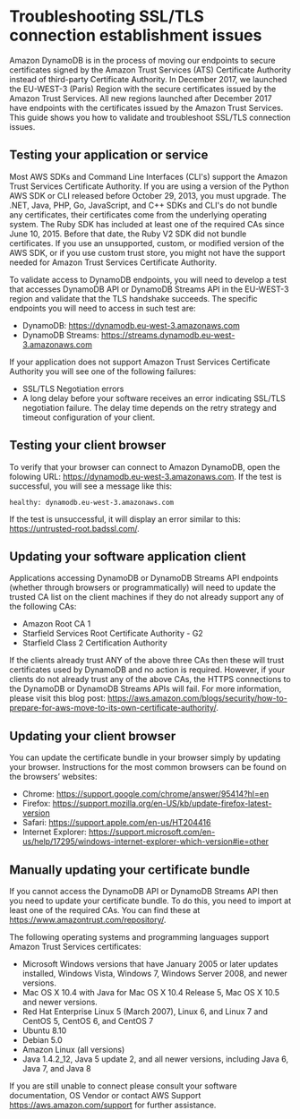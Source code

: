 # Troubleshooting SSL/TLS connection establishment issues<a name="ats-certs"></a>

 Amazon DynamoDB is in the process of moving our endpoints to secure certificates signed by the Amazon Trust Services \(ATS\) Certificate Authority instead of third\-party Certificate Authority\. In December 2017, we launched the EU\-WEST\-3 \(Paris\) Region with the secure certificates issued by the Amazon Trust Services\. All new regions launched after December 2017 have endpoints with the certificates issued by the Amazon Trust Services\. This guide shows you how to validate and troubleshoot SSL/TLS connection issues\. 

## Testing your application or service<a name="w148aac47b5b5"></a>

 Most AWS SDKs and Command Line Interfaces \(CLI's\) support the Amazon Trust Services Certificate Authority\. If you are using a version of the Python AWS SDK or CLI released before October 29, 2013, you must upgrade\. The \.NET, Java, PHP, Go, JavaScript, and C\+\+ SDKs and CLI's do not bundle any certificates, their certificates come from the underlying operating system\. The Ruby SDK has included at least one of the required CAs since June 10, 2015\. Before that date, the Ruby V2 SDK did not bundle certificates\. If you use an unsupported, custom, or modified version of the AWS SDK, or if you use custom trust store, you might not have the support needed for Amazon Trust Services Certificate Authority\. 

To validate access to DynamoDB endpoints, you will need to develop a test that accesses DynamoDB API or DynamoDB Streams API in the EU\-WEST\-3 region and validate that the TLS handshake succeeds\. The specific endpoints you will need to access in such test are: 
+  DynamoDB: [https://dynamodb\.eu\-west\-3\.amazonaws\.com](https://dynamodb.eu-west-3.amazonaws.com) 
+  DynamoDB Streams: [https://streams\.dynamodb\.eu\-west\-3\.amazonaws\.com](https://streams.dynamodb.eu-west-3.amazonaws.com) 

 If your application does not support Amazon Trust Services Certificate Authority you will see one of the following failures: 
+  SSL/TLS Negotiation errors 
+  A long delay before your software receives an error indicating SSL/TLS negotiation failure\. The delay time depends on the retry strategy and timeout configuration of your client\. 

## Testing your client browser<a name="w148aac47b5b7"></a>

 To verify that your browser can connect to Amazon DynamoDB, open the folowing URL: [https://dynamodb\.eu\-west\-3\.amazonaws\.com](https://dynamodb.eu-west-3.amazonaws.com)\. If the test is successful, you will see a message like this: 

```
healthy: dynamodb.eu-west-3.amazonaws.com
```

 If the test is unsuccessful, it will display an error similar to this: [https://untrusted\-root\.badssl\.com/](https://untrusted-root.badssl.com/)\. 

## Updating your software application client<a name="w148aac47b5b9"></a>

 Applications accessing DynamoDB or DynamoDB Streams API endpoints \(whether through browsers or programmatically\) will need to update the trusted CA list on the client machines if they do not already support any of the following CAs: 
+  Amazon Root CA 1 
+  Starfield Services Root Certificate Authority \- G2 
+  Starfield Class 2 Certification Authority 

 If the clients already trust ANY of the above three CAs then these will trust certificates used by DynamoDB and no action is required\. However, if your clients do not already trust any of the above CAs, the HTTPS connections to the DynamoDB or DynamoDB Streams APIs will fail\. For more information, please visit this blog post: [https://aws\.amazon\.com/blogs/security/how\-to\-prepare\-for\-aws\-move\-to\-its\-own\-certificate\-authority/](https://aws.amazon.com/blogs/security/how-to-prepare-for-aws-move-to-its-own-certificate-authority/)\. 

## Updating your client browser<a name="w148aac47b5c11"></a>

 You can update the certificate bundle in your browser simply by updating your browser\. Instructions for the most common browsers can be found on the browsers’ websites: 
+  Chrome: [https://support\.google\.com/chrome/answer/95414?hl=en](https://support.google.com/chrome/answer/95414?hl=en) 
+  Firefox: [https://support\.mozilla\.org/en\-US/kb/update\-firefox\-latest\-version](https://support.mozilla.org/en-US/kb/update-firefox-latest-version) 
+  Safari: [https://support\.apple\.com/en\-us/HT204416](https://support.apple.com/en-us/HT204416) 
+  Internet Explorer: [https://support\.microsoft\.com/en\-us/help/17295/windows\-internet\-explorer\-which\-version\#ie=other](https://support.microsoft.com/en-us/help/17295/windows-internet-explorer-which-version#ie=other) 

## Manually updating your certificate bundle<a name="w148aac47b5c13"></a>

 If you cannot access the DynamoDB API or DynamoDB Streams API then you need to update your certificate bundle\. To do this, you need to import at least one of the required CAs\. You can find these at [https://www\.amazontrust\.com/repository/](https://www.amazontrust.com/repository/)\. 

 The following operating systems and programming languages support Amazon Trust Services certificates: 
+  Microsoft Windows versions that have January 2005 or later updates installed, Windows Vista, Windows 7, Windows Server 2008, and newer versions\. 
+  Mac OS X 10\.4 with Java for Mac OS X 10\.4 Release 5, Mac OS X 10\.5 and newer versions\. 
+  Red Hat Enterprise Linux 5 \(March 2007\), Linux 6, and Linux 7 and CentOS 5, CentOS 6, and CentOS 7 
+  Ubuntu 8\.10 
+  Debian 5\.0 
+  Amazon Linux \(all versions\) 
+  Java 1\.4\.2\_12, Java 5 update 2, and all newer versions, including Java 6, Java 7, and Java 8 

 If you are still unable to connect please consult your software documentation, OS Vendor or contact AWS Support [https://aws\.amazon\.com/support](https://aws.amazon.com/support) for further assistance\. 